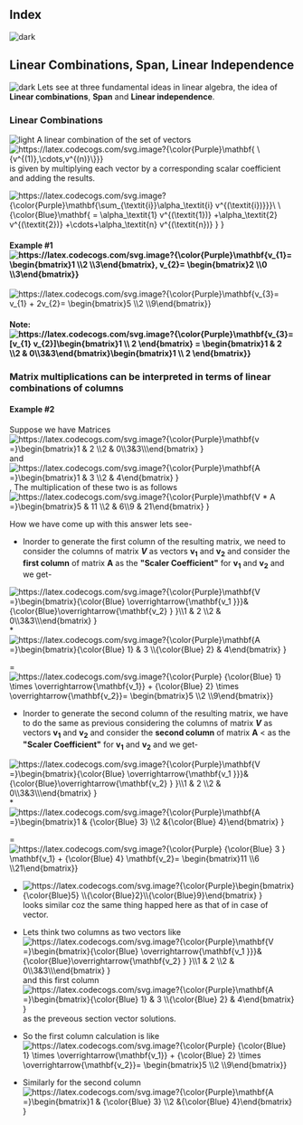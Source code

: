 ## Index
![dark](https://user-images.githubusercontent.com/12748752/132402918-976c6cc7-cc94-4267-9513-b3937504eb63.png)

## Linear Combinations, Span, Linear Independence
![dark](https://user-images.githubusercontent.com/12748752/132402918-976c6cc7-cc94-4267-9513-b3937504eb63.png)
Lets see at three fundamental ideas in linear algebra, the idea of **Linear combinations**, **Span** and **Linear independence**.

### Linear Combinations
![light](https://user-images.githubusercontent.com/12748752/132402912-1a2a215e-de2f-4536-b28e-e75197136af9.png)
A linear combination of the set of vectors <img src="https://latex.codecogs.com/svg.image?{\color{Purple}\mathbf{&space;\{v^{(1)},\cdots,v^{(n)}\}}}" title="https://latex.codecogs.com/svg.image?{\color{Purple}\mathbf{ \{v^{(1)},\cdots,v^{(n)}\}}}" align="center"/> is given by multiplying each vector by a corresponding scalar coefficient and adding the results.

<img src="https://latex.codecogs.com/svg.image?{\color{Purple}\mathbf{\sum_{\textit{i}}\alpha_\textit{i}&space;v^{(\textit{i})}}}\&space;\&space;&space;{\color{Blue}\mathbf{&space;=&space;\alpha_\textit{1}&space;v^{(\textit{1})}&space;&plus;\alpha_\textit{2}&space;v^{(\textit{2})}&space;&plus;\cdots&plus;\alpha_\textit{n}&space;v^{(\textit{n})}&space;}&space;}" title="https://latex.codecogs.com/svg.image?{\color{Purple}\mathbf{\sum_{\textit{i}}\alpha_\textit{i} v^{(\textit{i})}}}\ \ {\color{Blue}\mathbf{ = \alpha_\textit{1} v^{(\textit{1})} +\alpha_\textit{2} v^{(\textit{2})} +\cdots+\alpha_\textit{n} v^{(\textit{n})} } }" align="center"/>

#### Example #1 <img src="https://latex.codecogs.com/svg.image?{\color{Purple}\mathbf{v_{1}=&space;\begin{bmatrix}1&space;\\2&space;\\3\end{bmatrix},&space;v_{2}=&space;\begin{bmatrix}2&space;\\0&space;\\3\end{bmatrix}}" title="https://latex.codecogs.com/svg.image?{\color{Purple}\mathbf{v_{1}= \begin{bmatrix}1 \\2 \\3\end{bmatrix}, v_{2}= \begin{bmatrix}2 \\0 \\3\end{bmatrix}}" align="center"/>

<img src="https://latex.codecogs.com/svg.image?{\color{Purple}\mathbf{v_{3}=&space;v_{1}&space;&plus;&space;2v_{2}=&space;\begin{bmatrix}5&space;\\2&space;\\9\end{bmatrix}}" title="https://latex.codecogs.com/svg.image?{\color{Purple}\mathbf{v_{3}= v_{1} + 2v_{2}= \begin{bmatrix}5 \\2 \\9\end{bmatrix}}" align="center"/>

#### Note: <img src="https://latex.codecogs.com/svg.image?{\color{Purple}\mathbf{v_{3}=&space;[v_{1}&space;&space;v_{2}]\begin{bmatrix}1&space;\\&space;2&space;\end{bmatrix}&space;=&space;\begin{bmatrix}1&space;&&space;2&space;\\2&space;&&space;0\\3&3\end{bmatrix}\begin{bmatrix}1&space;\\&space;2&space;\end{bmatrix}}" title="https://latex.codecogs.com/svg.image?{\color{Purple}\mathbf{v_{3}= [v_{1} v_{2}]\begin{bmatrix}1 \\ 2 \end{bmatrix} = \begin{bmatrix}1 & 2 \\2 & 0\\3&3\end{bmatrix}\begin{bmatrix}1 \\ 2 \end{bmatrix}}" align="center"/>

### Matrix multiplications can be interpreted in terms of linear combinations of columns
#### Example #2
Suppose we have Matrices <img src="https://latex.codecogs.com/svg.image?{\color{Purple}\mathbf{v&space;=}\begin{bmatrix}1&space;&&space;2&space;\\2&space;&&space;0\\3&3\\\end{bmatrix}&space;}" title="https://latex.codecogs.com/svg.image?{\color{Purple}\mathbf{v =}\begin{bmatrix}1 & 2 \\2 & 0\\3&3\\\end{bmatrix} }" align="center"/> and <img src="https://latex.codecogs.com/svg.image?{\color{Purple}\mathbf{A&space;=}\begin{bmatrix}1&space;&&space;3&space;\\2&space;&&space;4\end{bmatrix}&space;}" title="https://latex.codecogs.com/svg.image?{\color{Purple}\mathbf{A =}\begin{bmatrix}1 & 3 \\2 & 4\end{bmatrix} }" align="center"/>, The multiplication of these two is as follows <img src="https://latex.codecogs.com/svg.image?{\color{Purple}\mathbf{V&space;*&space;A&space;=}\begin{bmatrix}5&space;&&space;11&space;\\2&space;&&space;6\\9&space;&&space;21\end{bmatrix}&space;}" title="https://latex.codecogs.com/svg.image?{\color{Purple}\mathbf{V * A =}\begin{bmatrix}5 & 11 \\2 & 6\\9 & 21\end{bmatrix} }" align="center" />

How we have come up with this answer lets see-
* Inorder to generate the first column of the resulting matrix, we need to consider the columns of matrix **_V_** as vectors **v<sub>1</sub>** and **v<sub>2</sub>**  and consider the **first column** of matrix **A**  as the **"Scaler Coefficient"** for  **v<sub>1</sub>** and **v<sub>2</sub>** and we get-   

<img src="https://latex.codecogs.com/svg.image?{\color{Purple}\mathbf{V&space;=}\begin{bmatrix}{\color{Blue}&space;\overrightarrow{\mathbf{v_1&space;}}}&{\color{Blue}\overrightarrow{\mathbf{v_2}&space;}&space;}\\1&space;&&space;2&space;\\2&space;&&space;0\\3&3\\\end{bmatrix}&space;}" title="https://latex.codecogs.com/svg.image?{\color{Purple}\mathbf{V =}\begin{bmatrix}{\color{Blue} \overrightarrow{\mathbf{v_1 }}}&{\color{Blue}\overrightarrow{\mathbf{v_2} } }\\1 & 2 \\2 & 0\\3&3\\\end{bmatrix} }" align="center"/> * <img src="https://latex.codecogs.com/svg.image?{\color{Purple}\mathbf{A&space;=}\begin{bmatrix}{\color{Blue}&space;1}&space;&&space;3&space;\\{\color{Blue}&space;2}&space;&&space;4\end{bmatrix}&space;}" title="https://latex.codecogs.com/svg.image?{\color{Purple}\mathbf{A =}\begin{bmatrix}{\color{Blue} 1} & 3 \\{\color{Blue} 2} & 4\end{bmatrix} }" align="center"/>

= <img src="https://latex.codecogs.com/svg.image?{\color{Purple}&space;{\color{Blue}&space;1}&space;\times&space;\overrightarrow{\mathbf{v_1}}&space;&plus;&space;{\color{Blue}&space;2}&space;\times&space;\overrightarrow{\mathbf{v_2}}=&space;\begin{bmatrix}5&space;\\2&space;\\9\end{bmatrix}}&space;&space;" title="https://latex.codecogs.com/svg.image?{\color{Purple} {\color{Blue} 1} \times \overrightarrow{\mathbf{v_1}} + {\color{Blue} 2} \times \overrightarrow{\mathbf{v_2}}= \begin{bmatrix}5 \\2 \\9\end{bmatrix}} " align="center" />

* Inorder to generate the second column of the resulting matrix, we have to do the same as previous considering the columns of matrix **_V_** as vectors **v<sub>1</sub>** and **v<sub>2</sub>** and consider the **second column** of matrix **A** < as the **"Scaler Coefficient"** for  **v<sub>1</sub>** and **v<sub>2</sub>** and we get-

<img src="https://latex.codecogs.com/svg.image?{\color{Purple}\mathbf{V&space;=}\begin{bmatrix}{\color{Blue}&space;\overrightarrow{\mathbf{v_1&space;}}}&{\color{Blue}\overrightarrow{\mathbf{v_2}&space;}&space;}\\1&space;&&space;2&space;\\2&space;&&space;0\\3&3\\\end{bmatrix}&space;}" title="https://latex.codecogs.com/svg.image?{\color{Purple}\mathbf{V =}\begin{bmatrix}{\color{Blue} \overrightarrow{\mathbf{v_1 }}}&{\color{Blue}\overrightarrow{\mathbf{v_2} } }\\1 & 2 \\2 & 0\\3&3\\\end{bmatrix} }" align="center"/> *  <img src="https://latex.codecogs.com/svg.image?{\color{Purple}\mathbf{A&space;=}\begin{bmatrix}1&space;&&space;{\color{Blue}&space;3}&space;\\2&space;&{\color{Blue}&space;4}\end{bmatrix}&space;}" title="https://latex.codecogs.com/svg.image?{\color{Purple}\mathbf{A =}\begin{bmatrix}1 & {\color{Blue} 3} \\2 &{\color{Blue} 4}\end{bmatrix} }" align="center"/> 

= <img src="https://latex.codecogs.com/svg.image?{\color{Purple}&space;{\color{Blue}&space;3&space;}&space;&space;\mathbf{v_1}&space;&plus;&space;{\color{Blue}&space;4}&space;\mathbf{v_2}=&space;\begin{bmatrix}11&space;\\6&space;\\21\end{bmatrix}}&space;" title="https://latex.codecogs.com/svg.image?{\color{Purple} {\color{Blue} 3 } \mathbf{v_1} + {\color{Blue} 4} \mathbf{v_2}= \begin{bmatrix}11 \\6 \\21\end{bmatrix}} " align="center"/>


* <img src="https://latex.codecogs.com/svg.image?{\color{Purple}\begin{bmatrix}{\color{Blue}5}&space;\\{\color{Blue}2}\\{\color{Blue}9}\end{bmatrix}&space;}" title="https://latex.codecogs.com/svg.image?{\color{Purple}\begin{bmatrix}{\color{Blue}5} \\{\color{Blue}2}\\{\color{Blue}9}\end{bmatrix} }" align="center"/> looks similar coz the same thing happed here as that of in case of vector.
* Lets think two columns as two vectors like <img src="https://latex.codecogs.com/svg.image?{\color{Purple}\mathbf{V&space;=}\begin{bmatrix}{\color{Blue}&space;\overrightarrow{\mathbf{v_1&space;}}}&{\color{Blue}\overrightarrow{\mathbf{v_2}&space;}&space;}\\1&space;&&space;2&space;\\2&space;&&space;0\\3&3\\\end{bmatrix}&space;}" title="https://latex.codecogs.com/svg.image?{\color{Purple}\mathbf{V =}\begin{bmatrix}{\color{Blue} \overrightarrow{\mathbf{v_1 }}}&{\color{Blue}\overrightarrow{\mathbf{v_2} } }\\1 & 2 \\2 & 0\\3&3\\\end{bmatrix} }" align="center"/> and this first column <img src="https://latex.codecogs.com/svg.image?{\color{Purple}\mathbf{A&space;=}\begin{bmatrix}{\color{Blue}&space;1}&space;&&space;3&space;\\{\color{Blue}&space;2}&space;&&space;4\end{bmatrix}&space;}" title="https://latex.codecogs.com/svg.image?{\color{Purple}\mathbf{A =}\begin{bmatrix}{\color{Blue} 1} & 3 \\{\color{Blue} 2} & 4\end{bmatrix} }" align="center"/> as the preveous section vector solutions.

* So the first column calculation is like <img src="https://latex.codecogs.com/svg.image?{\color{Purple}&space;{\color{Blue}&space;1}&space;\times&space;\overrightarrow{\mathbf{v_1}}&space;&plus;&space;{\color{Blue}&space;2}&space;\times&space;\overrightarrow{\mathbf{v_2}}=&space;\begin{bmatrix}5&space;\\2&space;\\9\end{bmatrix}}&space;&space;" title="https://latex.codecogs.com/svg.image?{\color{Purple} {\color{Blue} 1} \times \overrightarrow{\mathbf{v_1}} + {\color{Blue} 2} \times \overrightarrow{\mathbf{v_2}}= \begin{bmatrix}5 \\2 \\9\end{bmatrix}} " align="center" />
* Similarly for the second column <img src="https://latex.codecogs.com/svg.image?{\color{Purple}\mathbf{A&space;=}\begin{bmatrix}1&space;&&space;{\color{Blue}&space;3}&space;\\2&space;&{\color{Blue}&space;4}\end{bmatrix}&space;}" title="https://latex.codecogs.com/svg.image?{\color{Purple}\mathbf{A =}\begin{bmatrix}1 & {\color{Blue} 3} \\2 &{\color{Blue} 4}\end{bmatrix} }" align="center"/> 




 
